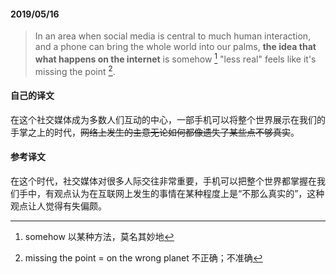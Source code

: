 #### 2019/05/16

>In an area when social media is central to much human interaction, and a phone can bring the whole world into our palms, **the idea that what happens on the internet** is somehow [^1] "less real" feels like it's missing the point [^2].



#### 自己的译文

在这个社交媒体成为多数人们互动的中心，一部手机可以将整个世界展示在我们的手掌之上的时代，~~网络上发生的主意无论如何都像遗失了某些点不够真实~~。



#### 参考译文

在这个时代，社交媒体对很多人际交往非常重要，手机可以把整个世界都掌握在我们手中，有观点认为在互联网上发生的事情在某种程度上是“不那么真实的”，这种观点让人觉得有失偏颇。



[^1]: somehow 以某种方法，莫名其妙地
[^2]: missing the point = on the wrong planet 不正确；不准确